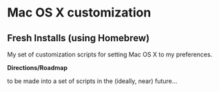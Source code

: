 # Mac OS X customization
## Fresh Installs (using Homebrew)

My set of customization scripts for setting Mac OS X to my preferences.

**Directions/Roadmap**

to be made into a set of scripts in the (ideally, near) future...
